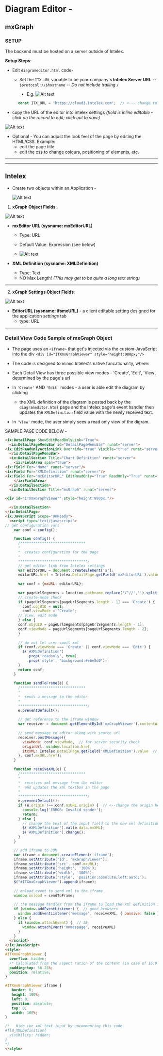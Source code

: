 # Diagram Editor - 

## mxGraph

### SETUP

The backend must be hosted on a server outside of Intelex.

__Setup Steps:__

* Edit `diagrameditor.html` code-
  * Set the `ITX_URL` variable to be your company's __Intelex Server URL__ -- `$protocol://$hostname` --  _Do not include trailing_ `/`

    * E.g. ![Alt text](/ITX_URL.jpg "Intelex URL")


```Javascript
      const ITX_URL = "https://cloud3.intelex.com";  // <--- change to Intelex Server base URL
```

 * copy the URL of the editor into intelex settings _(field is inline editable - click on the record to edit; click out to save)_ 

 ![Alt text](/settingsURL.jpg "Intelex Settings")

* Optional - You can adjust the look feel of the page by editing the HTML/CSS.  Example: 
  * edit the page title
  * edit the css to change colours, positioning of elements, etc. 


-------------------
-------------------
## Intelex

 * Create two objects within an Application -
  
   ![Alt text](/mxGraphObjects.jpg "mxGraph Objects")

1. __xGraph Object Fields__:

      
  ![Alt text](/mxGraphFields.jpg "mxGraph Fields")

  * __mxEditor URL (sysname: mxEditorURL)__
    * Type: URL
    * Default Value: Expression (see below)

    * ![Alt text](/mxEditorURLDefaultValue.jpg "mxEditorURL Default Value Calculation - Expression (GETSETTING(objname, iframeURL")

  * __XML Definition (sysname: XMLDefinition)__
    * Type: Text
    * NO Max Length!  _(This may get to be quite a long text string)_
-------------------

2. __xGraph Settings Object Fields__:

  ![Alt text](/mxGraphSettingsFields.jpg "mxGraph Settings Fields")

  * __EditorURL (sysname: ifameURL)__ - a client editable setting designed for the application _settings_ tab
    * type: URL

-------------------

### Detail View Code Sample of mxGraph Object


 * The page uses an `<iframe>` that get's injected via the custom JavaScript into the div `<div id="ITXmxGraphViewer" style="height:980px;"/>`

 * The code is designed to mimic Intelex's native funcationality, where:
  * Each Detail View has three possible view modes - 'Create', 'Edit', 'View', determined by the page's url
  * In `'Create'` AND `'Edit'` modes - a user is able edit the diagram by clicking 
    * the XML definition of the diagram is posted back by the `diagrameditor.html` page and the Intelex page's event handler then updates the `XMLDefinition` field value with the newly received text.  
  * In `'View'` mode, the user simply sees a read only view of the digram.


SAMPLE PAGE CODE BELOW -
```html
<ix:DetailPage ShowEditReadOnlyLink="True">
  <ix:DetailPageMenuBar id="DetailPageMenuBar" runat="server">
<ix:EditReadOnlyActionLink Override="true" Visible="true" runat="server"/>
  </ix:DetailPageMenuBar>
  <ix:DetailSection Title="Chart Definition" runat="server">
    <ix:FieldArea span="true">
<ix:Field For="Name" runat="server"/>
<ix:Field For="XMLDefinition" runat="server"/>
<ix:Field For="mxEditorURL" EditReadOnly="True" ReadOnly="True" runat="server"/>
    </ix:FieldArea>
  </ix:DetailSection>
  <ix:DetailSection Title="mxGraph" runat="server">

<div id="ITXmxGraphViewer" style="height:980px;"/>

  </ix:DetailSection>
</ix:DetailPage>
<ix:JavaScript Scope="OnReady">
  <script type="text/javascript">
// get configuration vars
    var conf = config();

    function config() {
      /******************************
      *
      *  creates configuration for the page
      *
      ********************************/
      // get editor link from Intelex settings
      var editorURL = document.createElement('a');
      editorURL.href = Intelex.DetailPage.getField('mxEditorURL').value;
      
      var conf = {mxURL: editorURL};
 
      var pageUrlSegments = location.pathname.replace('/^//','').split('/')
      // create-mode check
      if (pageUrlSegments[pageUrlSegments.length - 1] === 'Create') {
        conf.objUID = null;
        conf.viewMode = 'Create';
      // view, edit mode
      } else {
      conf.objUID = pageUrlSegments[pageUrlSegments.length - 1];
      conf.viewMode = pageUrlSegments[pageUrlSegments.length - 2];
      }
    
      // do not let user spoil xml
      if (conf.viewMode === 'Create' || conf.viewMode === 'Edit') {
        $('#XMLDefinition')
          .prop('readonly', true)
          .prop('style', 'background:#e6e8d0');
      }
      return conf;
    }
    
    function sendToFrame(e) {
      /******************************
      *
      *  sends a message to the editor
      *
      ********************************/
      e.preventDefault();
          
      // get reference to the iframe window
      var receiver = document.getElementById('mxGraphViewer').contentWindow;
            
      // send message to editor along with source url
      receiver.postMessage({
       	viewMode: conf.viewMode,  // for server security check
        originUrl: window.location.href,
      	itxXML: Intelex.DetailPage.getField('XMLDefinition').value  // the xml code from the Intelex field
      }, conf.mxURL.href);   
    }  
     
    function receiveXML(e) {
      /******************************
      *
      *  receives xml message from the editor
      *  and updates the xml textbox in the page
      *
      ********************************/
      e.preventDefault();
      if (e.origin !== conf.mxURL.origin) {  // <--change the origin here
        console.log('ERROR: Invalid sender');
        return;
      } else {
        // change the text of the input field to the new xml definition
        $('#XMLDefinition').val(e.data.mxXML);
        $('#XMLDefinition').change();       
      }
    }

    // add iframe to DOM
    var iframe = document.createElement('iframe');
    iframe.setAttribute('id', 'mxGraphViewer');
    iframe.setAttribute('src', conf.mxURL);
    iframe.setAttribute('height', '100%');
    iframe.setAttribute('width', '100%');
    iframe.setAttribute('style', 'position:absolute;left:auto;');
    $("#ITXmxGraphViewer").append(iframe);
    
    // onload event to send xml to the iframe
    window.onload = sendToFrame;
     
    // the message handler from the iframe to load the xml definition into the field
    if (window.addEventListener) {  // good browsers
      window.addEventListener('message', receiveXML, { passive: false });
    } else {
      if (window.attachEvent) {  // IE
        window.attachEvent("onmessage", receiveXML)
      }
    }
  </script>
</ix:JavaScript>
<style>
#ITXmxGraphViewer {
  overflow: hidden;
  /* Calculated from the aspect ration of the content (in case of 16:9 it is 9/16= 0.5625) */
  padding-top: 56.25%;
  position: relative;
}

#ITXmxGraphViewer iframe {
   border: 0;
   height: 100%;
   left: 0;
   position: absolute;
   top: 0;
   width: 100%;
}

/*   Hide the xml text input by uncommenting this code
#fld_XMLDefinition{
  visibility: hidden;
}
*/
</style>
```
